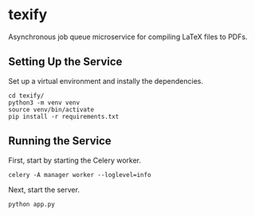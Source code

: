# texify
Asynchronous job queue microservice for compiling LaTeX files to PDFs.

## Setting Up the Service
Set up a virtual environment and instally the dependencies.

```
cd texify/
python3 -m venv venv
source venv/bin/activate
pip install -r requirements.txt
```

## Running the Service
First, start by starting the Celery worker.

```
celery -A manager worker --loglevel=info
```

Next, start the server.

```
python app.py
```
